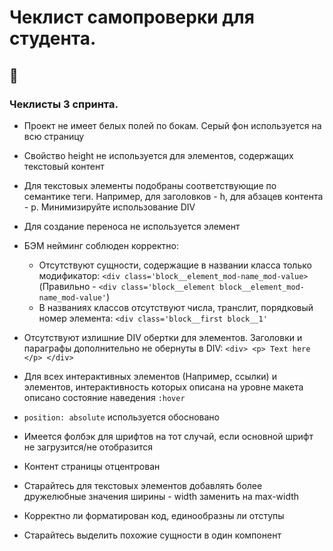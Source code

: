 # Чеклист самопроверки для студента.

## :thinking:

### Чеклисты 3 спринта.

* Проект не имеет белых полей по бокам. Серый фон используется на всю страницу

* Свойство height не используется для элементов, содержащих текстовый контент

* Для текстовых элементы подобраны соответствующие по семантике теги. Например, для заголовков - h, для абзацев контента - p. Минимизируйте использование DIV

* Для создание переноса не используется элемент <br>

* БЭМ нейминг соблюден корректно: 
    * Отсутствуют сущности, содержащие в названии класса только модификатор: `<div class='block__element_mod-name_mod-value>` (Правильно - `<div class='block__element block__element_mod-name_mod-value'`)
    * В названиях классов отсутствуют числа, транслит, порядковый номер элемента: `<div class='block__first block__1'`
    
* Отсутствуют излишние DIV обертки для элементов. Заголовки и параграфы дополнительно не обернуты в DIV: `<div> <p> Text here </p> </div>`

* Для всех интерактивных элементов (Например, ссылки) и элементов, интерактивность которых описана на уровне макета описано состояние наведения `:hover`

* `position: absolute` используется обосновано

* Имеется фолбэк для шрифтов на тот случай, если основной шрифт не загрузится/не отобразится

* Контент страницы отцентрован

* Старайтесь для текстовых элементов добавлять более дружелюбные значения ширины - width заменить на max-width

* Корректно ли форматирован код, единообразны ли отступы

* Старайтесь выделить похожие сущности в один компонент
